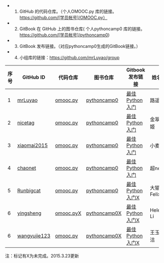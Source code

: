 
> 
- 1. GitHub 的代码仓库。（个人OMOOC.py 库的链接。https://github.com/[学员帐号]/OMOOC.py）  
- 2. GitBook 在 GitHub 上的图书仓库( 个人pythoncamp0 库的链接。https://github.com/[学员帐号]/pythoncamp0)  
- 3. GitBook 发布链接。（对应pythoncamp0生成的GitBook链接。）  
- 4. 小组库的链接：https://github.com/mrLuyao/group  




序号 | GitHub ID | 代码仓库 | 图书仓库|Gitbook发布链接|姓名
---- | ---- | ----| ----| ----| ----
1 | [mrLuyao](https://github.com/mrLuyao) | [omooc.py](https://github.com/mrLuyao/omooc.py)|[pythoncamp0](https://github.com/mrluyao/pythoncamp0)|[最佳Python入门](http://mrluyao.gitbooks.io/pythoncamp0/content/)|路遥
2| [nicetag](https://github.com/nicetag) | [omooc.py](https://github.com/nicetag/omooc.py)|[pythoncamp0](https://github.com/nicetag/pythoncamp0)|[最佳Python入门](http://nicetag1.gitbooks.io/test/content/)| 金翠姬
3 | [xiaomai2015](https://github.com/xiaomai2015) | [omooc.py](https://github.com/xiaomai2015/omooc.py)|[pythoncamp0](https://github.com/xiaomai2015/pythoncamp0)|[最佳Python入门](http://xiaomai2015.gitbooks.io/pythoncamp0/content/)|小麦
4 | [chaonet](https://github.com/chaonet) | [omooc.py](https://github.com/chaonet/omooc.py)|[pythoncamp0](https://github.com/chaonet/pythoncamp0)|[最佳Python入门](http://chaonet.gitbooks.io/pythoncamp0/content/)|超net
5 | [Runbigcat](https://github.com/Runbigcat) | [omooc.py](https://github.com/Runbigcat/omooc.py)|[pythoncamp0](https://github.com/Runbigcat/pythoncamp0)|[最佳Python入门X](http://Runbigcat.gitbooks.io/pythoncamp0/content/)|大猫Felix
6 | [yingsheng](https://github.com/yingsheng) | [omooc.pyX](https://github.com/yingsheng/omooc.py)|[pythoncamp0X](https://github.com/yingsheng/pythoncamp0)|[最佳Python入门X](http://yingsheng.gitbooks.io/pythoncamp0/content/)|Helen Li
6 | [wangyujie123](https://github.com/wangyujie123) | [omooc.py](https://github.com/wangyujie123/omooc.py)|[pythoncamp0X](https://github.com/wangyujie123/pythoncamp0)|[最佳Python入门X](http://wangyujie123.gitbooks.io/pythoncamp0/content/)|王玉洁

注：标记有X为未完成。2015.3.23更新

